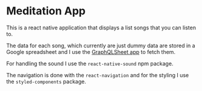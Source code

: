 # Meditation App

This is a react native application that displays a list songs that you can listen to.
 
The data for each song, which currently are just dummy data are stored in a Google spreadsheet and I use the [GraphQLSheet app](https://graphqlsheet.com/) to fetch them.

For handling the sound I use the `react-native-sound` npm package.

The navigation is done with the `react-navigation` and for the styling I use the `styled-components` package.
